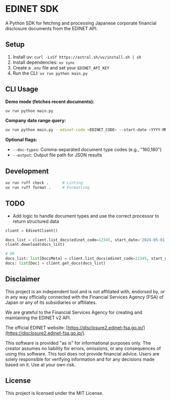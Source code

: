 # EDINET SDK

A Python SDK for fetching and processing Japanese corporate financial disclosure documents from the EDINET API.

## Setup

1. Install uv: `curl -LsSf https://astral.sh/uv/install.sh | sh`
2. Install dependencies: `uv sync`
3. Create a `.env` file and set your `EDINET_API_KEY`
4. Run the CLI: `uv run python main.py`

## CLI Usage

**Demo mode (fetches recent documents):**
```bash
uv run python main.py
```

**Company date range query:**
```bash
uv run python main.py --edinet-code <EDINET_CODE> --start-date <YYYY-MM-DD> --end-date <YYYY-MM-DD>
```

**Optional flags:**
- `--doc-types`: Comma-separated document type codes (e.g., "160,180")
- `--output`: Output file path for JSON results

## Development

```bash
uv run ruff check .      # Linting
uv run ruff format .     # Formatting
```

## TODO
- Add logic to handle document types and use the correct processor to return structured data

```python
client = EdinetClient()

docs_list = client.list_docs(edinet_code=12345, start_date='2024-05-01', end_date='2025-04-30')
client.download(docs_list)

# OR
docs_list: list[DocsMeta] = client.list_docs(edinet_code=12345, start_date='2024-05-01', end_date='2025-04-30')
docs: list[Doc] = client.get_docs(docs_list)
```


## Disclaimer

This project is an independent tool and is not affiliated with, endorsed by, or in any way officially connected with the Financial Services Agency (FSA) of Japan or any of its subsidiaries or affiliates.

We are grateful to the Financial Services Agency for creating and maintaining the EDINET v2 API.

The official EDINET website: [https://disclosure2.edinet-fsa.go.jp/](https://disclosure2.edinet-fsa.go.jp/).

This software is provided "as is" for informational purposes only. The creator assumes no liability for errors, omissions, or any consequences of using this software. This tool does not provide financial advice. Users are solely responsible for verifying information and for any decisions made based on it. Use at your own risk.

## License

This project is licensed under the MIT License.
